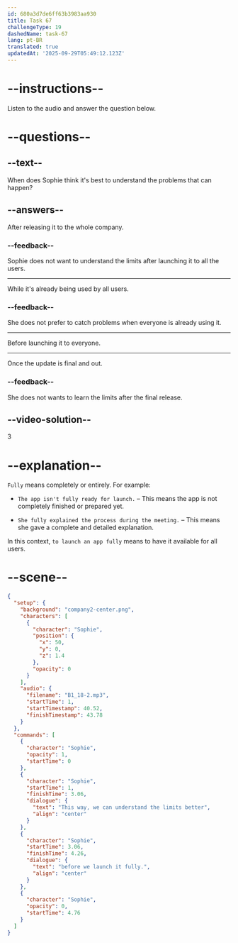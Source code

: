 ```yaml
---
id: 680a3d7de6ff63b3983aa930
title: Task 67
challengeType: 19
dashedName: task-67
lang: pt-BR
translated: true
updatedAt: '2025-09-29T05:49:12.123Z'
---
```


<!-- (Audio) Sophie: This way, we can understand the limits better before we launch it fully. -->

# --instructions--

Listen to the audio and answer the question below.

# --questions--

## --text--

When does Sophie think it's best to understand the problems that can happen?

## --answers--

After releasing it to the whole company.

### --feedback--

Sophie does not want to understand the limits after launching it to all the users.

---

While it's already being used by all users.

### --feedback--

She does not prefer to catch problems when everyone is already using it.

---

Before launching it to everyone.

---

Once the update is final and out.

### --feedback--

She does not wants to learn the limits after the final release.

## --video-solution--

3

# --explanation--

`Fully` means completely or entirely. For example:

- `The app isn't fully ready for launch.` – This means the app is not completely finished or prepared yet.

- `She fully explained the process during the meeting.` – This means she gave a complete and detailed explanation.

In this context, `to launch an app fully` means to have it available for all users.

# --scene--

```json
{
  "setup": {
    "background": "company2-center.png",
    "characters": [
      {
        "character": "Sophie",
        "position": {
          "x": 50,
          "y": 0,
          "z": 1.4
        },
        "opacity": 0
      }
    ],
    "audio": {
      "filename": "B1_18-2.mp3",
      "startTime": 1,
      "startTimestamp": 40.52,
      "finishTimestamp": 43.78
    }
  },
  "commands": [
    {
      "character": "Sophie",
      "opacity": 1,
      "startTime": 0
    },
    {
      "character": "Sophie",
      "startTime": 1,
      "finishTime": 3.06,
      "dialogue": {
        "text": "This way, we can understand the limits better",
        "align": "center"
      }
    },
    {
      "character": "Sophie",
      "startTime": 3.06,
      "finishTime": 4.26,
      "dialogue": {
        "text": "before we launch it fully.",
        "align": "center"
      }
    },
    {
      "character": "Sophie",
      "opacity": 0,
      "startTime": 4.76
    }
  ]
}
```
